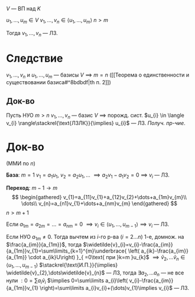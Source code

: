 $V$ — ВП над $K$

$u_{1},\dots,u_{m} \in V$
$v_{1}, \dots, v_{n} \in \langle u_{1},\dots, u_{m} \rangle$
$n>m$

Тогда $v_{1},\dots, v_{n}$ — ЛЗ.
# Следствие

$v_{1},\dots, v_{n}$ и $u_{1},\dots ,u_{m}$ — базисы $V$ $\implies$ $m=n$ ([[Теорема о единственности и существовании базиса#^8bdbdf|th п. 2]])
## Док-во

Пусть НУО $m>n$
$v_{1},\dots,v_{n}$ — базис $V$ $\implies$ порожд. сист. $u_{i} \in \langle v_{i} \rangle\stackrel{\text{ЛЗЛК}}{\implies} u_{i}$ — ЛЗ. *Получ. пр-чие*.

# Док-во

(ММИ по $n$)

**База**: $m=1$
$v_{1}=a_{1}u_{1},\ v_{2}=a_{2}u_{1},\dots$ $\implies a_{2}v_{1}-a_{1}v_{2}=0$ $\implies$ $v_{i}$ — ЛЗ.

**Переход**: $m-1\to m$
$$
\begin{gathered}
v_{1}=a_{11}v_{1}+a_{12}v_{2}+\dots+a_{1m}v_{m}\\
\dots\\
v_{n}=a_{n1}v_{1}+\dots+a_{nm}v_{m}
\end{gathered}
$$
$n>m+1$

Если $a_{1m}=a_{2m}=\dots=a_{nm}=0$ $\implies v_{i} \in \langle u_{1} ,\dots ,u_{m-1}\rangle\implies v_{i}$ — ЛЗ.

Если НУО $a_{1m}\neq 0$. Тогда вычтем из $i$-го р-ва ($i=2\dots n$) 1-е, домнож. на $\frac{a_{im}}{a_{1m}}$, тогда $\widetilde{v}_{i}=v_{i}-\frac{a_{im}}{a_{1m}}v_{1}=\sum\limits_{k=1}^{m}\underbrace{ \left( a_{ik}-\frac{a_{im}}{a_{1m}} \cdot a_{ik}U\right) }_{ =0\text{ при }k=m }u_{k}$ $\implies \widetilde{v}_{2},\dots\widetilde{v}_{n} \in \langle u_{1},\dots,u_{m-1} \rangle$ $\stackrel{\text{И.П.}}{\implies} \widetilde{v}_{2},\dots\widetilde{v}_{n}$ — ЛЗ, тогда $\exists a_{2},\dots a_{n}$ — не все нули $:0=\sum\limits a_{i}\widetilde{v}_{i}$ $\implies 0=\sum\limits a_{i}\left( v_{i}-\frac{a_{im}}{a_{1m}}v_{1} \right)=\sum\limits a_{i}v_{i}+(\dots)v_{1}\implies v_{i}$ — ЛЗ.